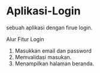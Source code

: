 # Aplikasi-Login
sebuah aplikasi dengan firue login.

Alur Fitur Login
1. Masukkan email dan password
2. Memvalidasi masukan.
3. Menampilkan halaman beranda.
